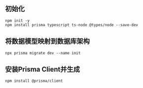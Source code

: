 ## 初始化
````
npm init -y 
npm install prisma typescript ts-node @types/node --save-dev
````

## 将数据模型映射到数据库架构
````
npx prisma migrate dev --name init
````

## 安装Prisma Client并生成
````
npm install @prisma/client
````
